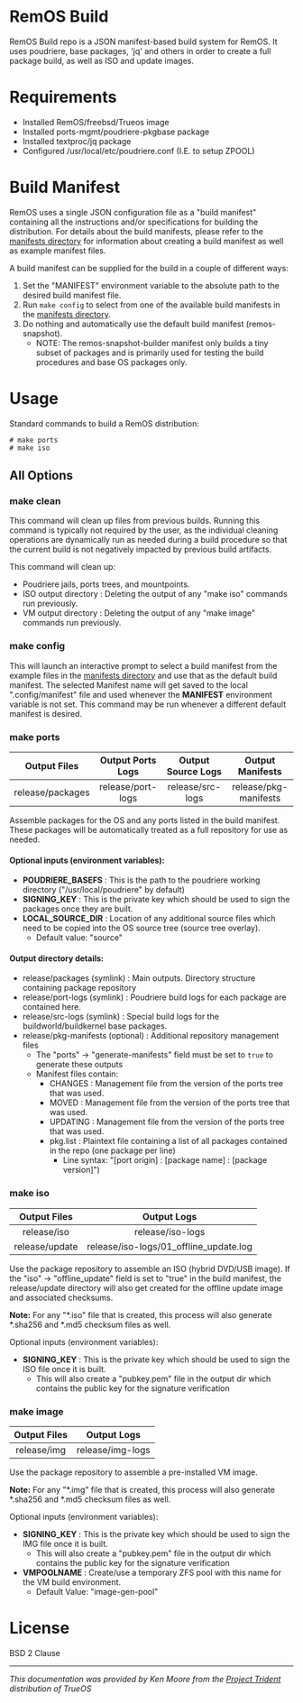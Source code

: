 # RemOS Build

RemOS Build repo is a JSON manifest-based build system for RemOS. It uses poudriere, base packages, 'jq' and others in order to create a full package build, as well as ISO and update images.

# Requirements
 - Installed RemOS/freebsd/Trueos image
 - Installed ports-mgmt/poudriere-pkgbase package
 - Installed textproc/jq package
 - Configured /usr/local/etc/poudriere.conf (I.E. to setup ZPOOL)

# Build Manifest
RemOS uses a single JSON configuration file as a "build manifest" containing all the instructions and/or specifications for building the distribution. For details about the build manifests, please refer to the [manifests directory](https://github.com/rem-os/build/tree/master/manifests) for information about creating a build manifest as well as example manifest files.

A build manifest can be supplied for the build in a couple of different ways:
1. Set the "MANIFEST" environment variable to the absolute path to the desired build manifest file.
2. Run `make config` to select from one of the available build manifests in the [manifests directory](https://github.com/remos/build/tree/master/manifests).
3. Do nothing and automatically use the default build manifest (remos-snapshot). 
   * NOTE: The remos-snapshot-builder manifest only builds a tiny subset of packages and is primarily used for testing the build procedures and base OS packages only.

# Usage
Standard commands to build a RemOS distribution:
```
# make ports
# make iso
```

## All Options

### make clean
This command will clean up files from previous builds. Running this command is typically not required by the user, as the individual cleaning operations are dynamically run as needed during a build procedure so that the current build is not negatively impacted by previous build artifacts.

This command will clean up:

* Poudriere jails, ports trees, and mountpoints.
* ISO output directory : Deleting the output of any "make iso" commands run previously.
* VM output directory : Deleting the output of any "make image" commands run previously.

### make config
This will launch an interactive prompt to select a build manifest from the example files in the [manifests directory](https://github.com/rem-os/build/tree/master/manifests) and use that as the default build manifest.
The selected Manifest name will get saved to the local ".config/manifest" file and used whenever the **MANIFEST** environment variable is not set. This command may be run whenever a different default manifest is desired.

### make ports
|Output Files|Output Ports Logs| Output Source Logs | Output Manifests |
|:---:|:---:|:---:|:---:|
|release/packages |release/port-logs | release/src-logs| release/pkg-manifests |

Assemble packages for the OS and any ports listed in the build manifest. These packages will be automatically treated as  a full repository for use as needed.

#### Optional inputs (environment variables):
* **POUDRIERE_BASEFS** : This is the path to the poudriere working directory ("/usr/local/poudriere" by default)
* **SIGNING_KEY** : This is the private key which should be used to sign the packages once they are built.
* **LOCAL_SOURCE_DIR** : Location of any additional source files which need to be copied into the OS source tree (source tree overlay).
   * Default value: "source"

#### Output directory details:
* release/packages (symlink) : Main outputs. Directory structure containing package repository
* release/port-logs (symlink) : Poudriere build logs for each package are contained here.
* release/src-logs (symlink) : Special build logs for the buildworld/buildkernel base packages.
* release/pkg-manifests (optional) : Additional repository management files
   * The "ports" -> "generate-manifests" field must be set to `true` to generate these outputs
   * Manifest files contain:
      * CHANGES : Management file from the version of the ports tree that was used.
      * MOVED : Management file from the version of the ports tree that was used.
      * UPDATING : Management file from the version of the ports tree that was used.
      * pkg.list : Plaintext file containing a list of all packages contained in the repo (one package per line)
         * Line syntax: "[port origin] : [package name] : [package version]")

### make iso
|Output Files|Output Logs|
|:---:|:---:|
|release/iso |release/iso-logs |
|release/update |release/iso-logs/01_offline_update.log |

Use the package repository to assemble an ISO (hybrid DVD/USB image). If the "iso" -> "offline_update" field is set to "true" in the build manifest, the release/update directory will also get created for the offline update image and associated checksums.

**Note:** For any "*.iso" file that is created, this process will also generate *.sha256 and *.md5 checksum files as well.

Optional inputs (environment variables):
* **SIGNING_KEY** : This is the private key which should be used to sign the ISO file once it is built.
   * This will also create a "pubkey.pem" file in the output dir which contains the public key for the signature verification

### make image
|Output Files|Output Logs|
|:---:|:---:|
|release/img |release/img-logs |

Use the package repository to assemble a pre-installed VM image.

**Note:** For any "*.img" file that is created, this process will also generate *.sha256 and *.md5 checksum files as well.

Optional inputs (environment variables):
* **SIGNING_KEY** : This is the private key which should be used to sign the IMG file once it is built.
   * This will also create a "pubkey.pem" file in the output dir which contains the public key for the signature verification
* **VMPOOLNAME** : Create/use a temporary ZFS pool with this name for the VM build environment.
   * Default Value: "image-gen-pool"
 
# License
BSD 2 Clause

----
*This documentation was provided by Ken Moore from the [Project Trident](https://project-trident.org) distribution of TrueOS*
